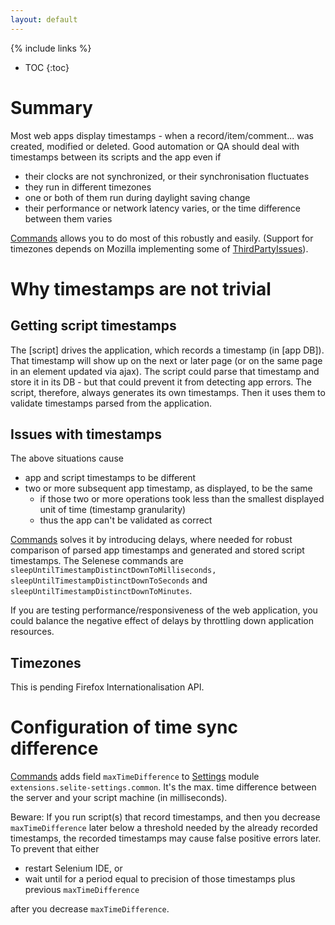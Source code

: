 ```yaml
---
layout: default
---
```

{% include links %}
* TOC
{:toc}

# Summary #
Most web apps display timestamps - when a record/item/comment... was created, modified or deleted. Good automation or QA should deal with timestamps between its scripts and the app even if

  * their clocks are not synchronized, or their synchronisation fluctuates
  * they run in different timezones
  * one or both of them run during daylight saving change
  * their performance or network latency varies, or the time difference between them varies

[Commands](Commands) allows you to do most of this robustly and easily. (Support for timezones depends on Mozilla implementing some of [ThirdPartyIssues](ThirdPartyIssues)).

# Why timestamps are not trivial

## Getting script timestamps
The [script] drives the application, which records a timestamp (in [app DB]). That timestamp will show up on the next or later page (or on the same page in an element updated via ajax). The script could parse that timestamp and store it in its DB - but that could prevent it from detecting app errors. The script, therefore, always generates its own timestamps. Then it uses them to validate timestamps parsed from the application.

## Issues with timestamps ##
The above situations cause

  * app and script timestamps to be different
  * two or more subsequent app timestamp, as displayed, to be the same
    * if those two or more operations took less than the smallest displayed unit of time (timestamp granularity)
    * thus the app can't be validated as correct

[Commands](Commands) solves it by introducing delays, where needed for robust comparison of parsed app timestamps and generated and stored script timestamps. The Selenese commands are `sleepUntilTimestampDistinctDownToMilliseconds, sleepUntilTimestampDistinctDownToSeconds` and `sleepUntilTimestampDistinctDownToMinutes`.

If you are testing performance/responsiveness of the web application, you could balance the negative effect of delays by throttling down application resources.

## Timezones ##
This is pending Firefox Internationalisation API.

<!-- TODO time/speed reporting by scripts - stop/pause clock, which excludes the timestamp robustness wait time-->

# Configuration of time sync difference #
[Commands](Commands) adds field `maxTimeDifference` to [Settings](Settings) module `extensions.selite-settings.common`. It's  the max. time difference between the server and your script machine (in milliseconds).

Beware: If you run script(s) that record timestamps, and then you decrease `maxTimeDifference` later below a threshold needed by the already recorded timestamps, the recorded timestamps may cause false positive errors later. To prevent that either

  * restart Selenium IDE, or
  * wait until for a period equal to precision of those timestamps plus previous `maxTimeDifference`

after you decrease `maxTimeDifference`.